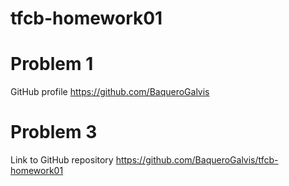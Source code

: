 # tfcb-homework01
# Problem 1

GitHub profile 
    https://github.com/BaqueroGalvis

# Problem 3

Link to GitHub repository
    https://github.com/BaqueroGalvis/tfcb-homework01